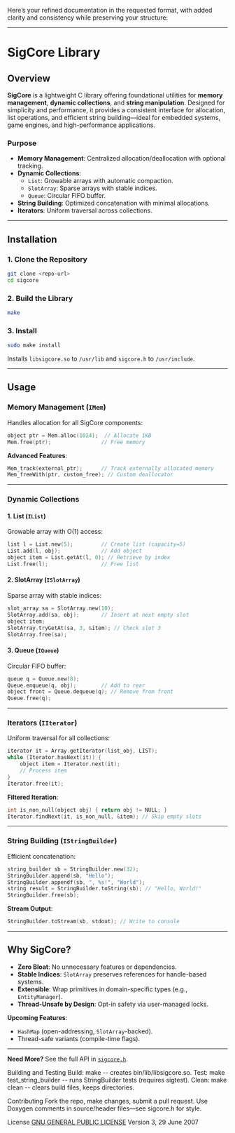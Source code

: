 Here’s your refined documentation in the requested format, with added clarity and consistency while preserving your structure:

---

# **SigCore Library**  

## **Overview**  
**SigCore** is a lightweight C library offering foundational utilities for **memory management**, **dynamic collections**, and **string manipulation**. Designed for simplicity and performance, it provides a consistent interface for allocation, list operations, and efficient string building—ideal for embedded systems, game engines, and high-performance applications.  

### **Purpose**  
- **Memory Management**: Centralized allocation/deallocation with optional tracking.  
- **Dynamic Collections**:  
  - `List`: Growable arrays with automatic compaction.  
  - `SlotArray`: Sparse arrays with stable indices.  
  - `Queue`: Circular FIFO buffer.  
- **String Building**: Optimized concatenation with minimal allocations.  
- **Iterators**: Uniform traversal across collections.  

---

## **Installation**  
### **1. Clone the Repository**  
```bash  
git clone <repo-url>  
cd sigcore  
```  

### **2. Build the Library**  
```bash  
make  
```  

### **3. Install**  
```bash  
sudo make install  
```  
Installs `libsigcore.so` to `/usr/lib` and `sigcore.h` to `/usr/include`.  

---

## **Usage**  
### **Memory Management (`IMem`)**  
Handles allocation for all SigCore components:  
```c  
object ptr = Mem.alloc(1024);  // Allocate 1KB  
Mem.free(ptr);                // Free memory  
```  

**Advanced Features**:  
```c  
Mem_track(external_ptr);      // Track externally allocated memory  
Mem_freeWith(ptr, custom_free); // Custom deallocator  
```  

---

### **Dynamic Collections**  
#### **1. List (`IList`)**  
Growable array with O(1) access:  
```c  
list l = List.new(5);         // Create list (capacity=5)  
List.add(l, obj);             // Add object  
object item = List.getAt(l, 0); // Retrieve by index  
List.free(l);                 // Free list  
```  

#### **2. SlotArray (`ISlotArray`)**  
Sparse array with stable indices:  
```c  
slot_array sa = SlotArray.new(10);  
SlotArray.add(sa, obj);       // Insert at next empty slot  
object item;  
SlotArray.tryGetAt(sa, 3, &item); // Check slot 3  
SlotArray.free(sa);  
```  

#### **3. Queue (`IQueue`)**  
Circular FIFO buffer:  
```c  
queue q = Queue.new(8);  
Queue.enqueue(q, obj);        // Add to rear  
object front = Queue.dequeue(q); // Remove from front  
Queue.free(q);  
```  

---

### **Iterators (`IIterator`)**  
Uniform traversal for all collections:  
```c  
iterator it = Array.getIterator(list_obj, LIST);  
while (Iterator.hasNext(it)) {  
    object item = Iterator.next(it);  
    // Process item  
}  
Iterator.free(it);  
```  

**Filtered Iteration**:  
```c  
int is_non_null(object obj) { return obj != NULL; }  
Iterator.findNext(it, is_non_null, &item); // Skip empty slots  
```  

---

### **String Building (`IStringBuilder`)**  
Efficient concatenation:  
```c  
string_builder sb = StringBuilder.new(32);  
StringBuilder.append(sb, "Hello");  
StringBuilder.appendf(sb, ", %s!", "World");  
string result = StringBuilder.toString(sb); // "Hello, World!"  
StringBuilder.free(sb);  
```  

**Stream Output**:  
```c  
StringBuilder.toStream(sb, stdout); // Write to console  
```  

---

## **Why SigCore?**  
- **Zero Bloat**: No unnecessary features or dependencies.  
- **Stable Indices**: `SlotArray` preserves references for handle-based systems.  
- **Extensible**: Wrap primitives in domain-specific types (e.g., `EntityManager`).  
- **Thread-Unsafe by Design**: Opt-in safety via user-managed locks.  

**Upcoming Features**:  
- `HashMap` (open-addressing, `SlotArray`-backed).  
- Thread-safe variants (compile-time flags).  

--- 

**Need More?** See the full API in [`sigcore.h`](https://github.com/TheBadkraft/sigcore/blob/main/include/sigcore.h).

Building and Testing
Build: make -- creates bin/lib/libsigcore.so.
Test: make test_string_builder -- runs StringBuilder tests (requires sigtest).
Clean: make clean -- clears build files, keeps directories.

Contributing
Fork the repo, make changes, submit a pull request.
Use Doxygen comments in source/header files—see sigcore.h for style.

License
[GNU GENERAL PUBLIC LICENSE](/LICENSE) Version 3, 29 June 2007